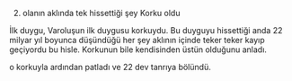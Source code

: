 2. olanın aklında tek hissettiği şey Korku oldu

İlk duygu, Varoluşun ilk duygusu korkuydu. Bu duyguyu hissettiği anda 22 milyar yıl boyunca düşündüğü her şey aklının içinde teker teker kayıp geçiyordu bu hisle. Korkunun bile kendisinden üstün olduğunu anladı.

o korkuyla ardından patladı ve 22 dev tanrıya bölündü. 